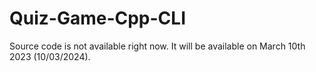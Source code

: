 # Quiz-Game-Cpp-CLI
Source code is not available right now. It will be available on March 10th 2023 (10/03/2024).

